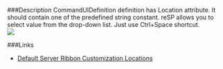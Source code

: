 ﻿<properties 
	pageTitle="CommandUIDefinition Location attribute" 
    pageName="CommandUIDefinitionLocation"
    parentPageId="code-completion"
/>

###Description
CommandUIDefinition definition has Location attribute. It should contain one of the predefined string constant.
reSP allows you to select value from the drop-down list.
Just use Ctrl+Space shortcut.
<br/>
<img src="http://docs.subpointsolutions.com/wp-content/uploads/2015/05/CommandUIDefinitionLocation.gif">
  
###Links
- [Default Server Ribbon Customization Locations](https://msdn.microsoft.com/en-us/library/office/ee537543.aspx)


